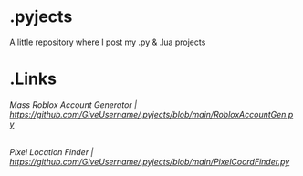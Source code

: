 # .pyjects
A little repository where I post my .py &amp; .lua projects


# .Links
###### Mass Roblox Account Generator | https://github.com/GiveUsername/.pyjects/blob/main/RobloxAccountGen.py
###### Pixel Location Finder | https://github.com/GiveUsername/.pyjects/blob/main/PixelCoordFinder.py
